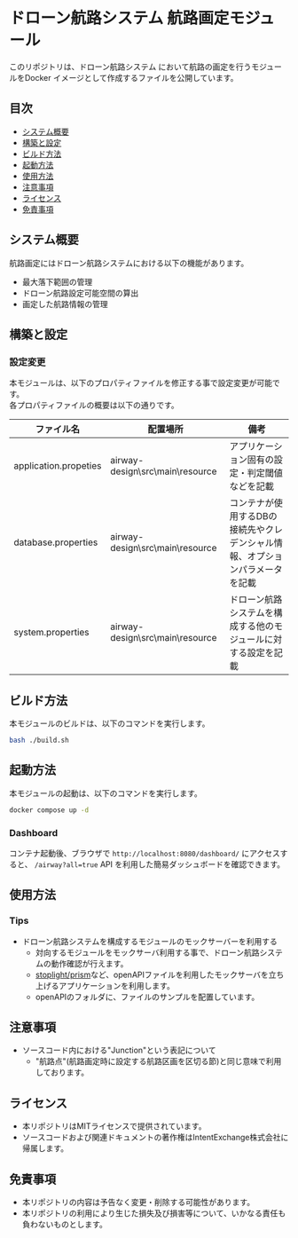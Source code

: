 # ドローン航路システム 航路画定モジュール

このリポジトリは、ドローン航路システム において航路の画定を行うモジュールをDocker イメージとして作成するファイルを公開しています。

## 目次

- [システム概要](#システム概要)
- [構築と設定](#構築と設定)
- [ビルド方法](#ビルド方法)
- [起動方法](#起動方法)
- [使用方法](#使用方法)
- [注意事項](#注意事項)
- [ライセンス](#ライセンス)
- [免責事項](#免責事項)

## システム概要

航路画定にはドローン航路システムにおける以下の機能があります。
- 最大落下範囲の管理
- ドローン航路設定可能空間の算出
- 画定した航路情報の管理

## 構築と設定

### 設定変更

本モジュールは、以下のプロパティファイルを修正する事で設定変更が可能です。  
各プロパティファイルの概要は以下の通りです。

|ファイル名|配置場所|備考|
|-|-|-|
|application.propeties|airway-design\src\main\resource|アプリケーション固有の設定・判定閾値などを記載|
|database.properties|airway-design\src\main\resource|コンテナが使用するDBの接続先やクレデンシャル情報、オプションパラメータを記載|
|system.properties|airway-design\src\main\resource|ドローン航路システムを構成する他のモジュールに対する設定を記載|

## ビルド方法

本モジュールのビルドは、以下のコマンドを実行します。

``` bash
bash ./build.sh
```

## 起動方法

本モジュールの起動は、以下のコマンドを実行します。

``` bash
docker compose up -d
```

### Dashboard

コンテナ起動後、ブラウザで `http://localhost:8080/dashboard/` にアクセスすると、
`/airway?all=true` API を利用した簡易ダッシュボードを確認できます。

## 使用方法

### Tips

- ドローン航路システムを構成するモジュールのモックサーバーを利用する
  - 対向するモジュールをモックサーバ利用する事で、ドローン航路システムの動作確認が行えます。
  - [stoplight/prism](https://docs.stoplight.io/docs/prism/f51bcc80a02db-installation#docker)など、openAPIファイルを利用したモックサーバを立ち上げるアプリケーションを利用します。
  - openAPIのフォルダに、ファイルのサンプルを配置しています。

## 注意事項

- ソースコード内における"Junction"という表記について
  - "航路点"(航路画定時に設定する航路区画を区切る節)と同じ意味で利用しております。

## ライセンス

- 本リポジトリはMITライセンスで提供されています。
- ソースコードおよび関連ドキュメントの著作権はIntentExchange株式会社に帰属します。

## 免責事項
- 本リポジトリの内容は予告なく変更・削除する可能性があります。
- 本リポジトリの利用により生じた損失及び損害等について、いかなる責任も負わないものとします。
